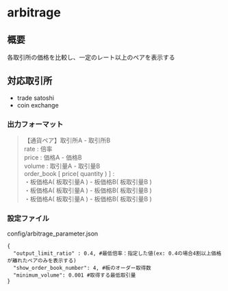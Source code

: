 # arbitrage

## 概要
各取引所の価格を比較し、一定のレート以上のペアを表示する

## 対応取引所
- trade satoshi
- coin exchange

### 出力フォーマット
>【通貨ペア】取引所A - 取引所B  
>rate : 倍率  
>price : 価格A - 価格B  
>volume : 取引量A - 取引量B  
>order_book [ price( quantity ) ] :  
>・板価格A( 板取引量A ) - 板価格B( 板取引量B )  
>・板価格A( 板取引量A ) - 板価格B( 板取引量B )  
>・板価格A( 板取引量A ) - 板価格B( 板取引量B )  

### 設定ファイル
config/arbitrage_parameter.json
```
{
  "output_limit_ratio" : 0.4, #最低倍率：指定した値(ex: 0.4の場合4割以上価格が離れたペアのみを表示する)
  "show_order_book_number": 4, #板のオーダー取得数
  "minimum_volume": 0.001 #取得する最低取引量
}
```
